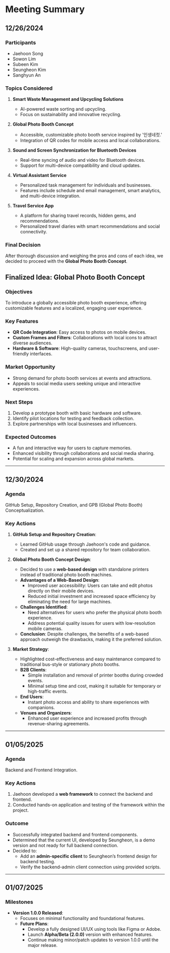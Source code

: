 # Meeting Summary

## 12/26/2024

### Participants
- Jaehoon Song
- Sowon Lim
- Subeen Kim
- Seungheon Kim
- Sanghyun An

### Topics Considered
1. **Smart Waste Management and Upcycling Solutions**
   - AI-powered waste sorting and upcycling.
   - Focus on sustainability and innovative recycling.

2. **Global Photo Booth Concept**
   - Accessible, customizable photo booth service inspired by '인생네컷.'
   - Integration of QR codes for mobile access and local collaborations.

3. **Sound and Screen Synchronization for Bluetooth Devices**
   - Real-time syncing of audio and video for Bluetooth devices.
   - Support for multi-device compatibility and cloud updates.

4. **Virtual Assistant Service**
   - Personalized task management for individuals and businesses.
   - Features include schedule and email management, smart analytics, and multi-device integration.

5. **Travel Service App**
   - A platform for sharing travel records, hidden gems, and recommendations.
   - Personalized travel diaries with smart recommendations and social connectivity.

### Final Decision
After thorough discussion and weighing the pros and cons of each idea, we decided to proceed with the **Global Photo Booth Concept**.

## Finalized Idea: Global Photo Booth Concept

### Objectives
To introduce a globally accessible photo booth experience, offering customizable features and a localized, engaging user experience.

### Key Features
- **QR Code Integration**: Easy access to photos on mobile devices.
- **Custom Frames and Filters**: Collaborations with local icons to attract diverse audiences.
- **Hardware & Software**: High-quality cameras, touchscreens, and user-friendly interfaces.

### Market Opportunity
- Strong demand for photo booth services at events and attractions.
- Appeals to social media users seeking unique and interactive experiences.

### Next Steps
1. Develop a prototype booth with basic hardware and software.
2. Identify pilot locations for testing and feedback collection.
3. Explore partnerships with local businesses and influencers.

### Expected Outcomes
- A fun and interactive way for users to capture memories.
- Enhanced visibility through collaborations and social media sharing.
- Potential for scaling and expansion across global markets.

---

## 12/30/2024

### Agenda
GitHub Setup, Repository Creation, and GPB (Global Photo Booth) Conceptualization.

### Key Actions
1. **GitHub Setup and Repository Creation**:
   - Learned GitHub usage through Jaehoon's code and guidance.
   - Created and set up a shared repository for team collaboration.

2. **Global Photo Booth Concept Design**:
   - Decided to use a **web-based design** with standalone printers instead of traditional photo booth machines.
   - **Advantages of a Web-Based Design**:
     - Improved user accessibility: Users can take and edit photos directly on their mobile devices.
     - Reduced initial investment and increased space efficiency by eliminating the need for large machines.
   - **Challenges Identified**:
     - Need alternatives for users who prefer the physical photo booth experience.
     - Address potential quality issues for users with low-resolution mobile cameras.
   - **Conclusion**: Despite challenges, the benefits of a web-based approach outweigh the drawbacks, making it the preferred solution.

3. **Market Strategy**:
   - Highlighted cost-effectiveness and easy maintenance compared to traditional bus-style or stationary photo booths.
   - **B2B Clients**:
     - Simple installation and removal of printer booths during crowded events.
     - Minimal setup time and cost, making it suitable for temporary or high-traffic events.
   - **End Users**:
     - Instant photo access and ability to share experiences with companions.
   - **Venues and Organizers**:
     - Enhanced user experience and increased profits through revenue-sharing agreements.

---

## 01/05/2025

### Agenda
Backend and Frontend Integration.

### Key Actions
1. Jaehoon developed a **web framework** to connect the backend and frontend.
2. Conducted hands-on application and testing of the framework within the project.

### Outcome
- Successfully integrated backend and frontend components.
- Determined that the current UI, developed by Seungheon, is a demo version and not ready for full backend connection.
- Decided to:
  - Add an **admin-specific client** to Seungheon’s frontend design for backend testing.
  - Verify the backend-admin client connection using provided scripts.

---

## 01/07/2025

### Milestones
- **Version 1.0.0 Released**:
  - Focuses on minimal functionality and foundational features.
  - **Future Plans**:
    - Develop a fully designed UI/UX using tools like Figma or Adobe.
    - Launch **Alpha/Beta (2.0.0)** version with enhanced features.
    - Continue making minor/patch updates to version 1.0.0 until the major release.